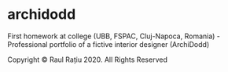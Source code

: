 # archidodd
First homework at college (UBB, FSPAC, Cluj-Napoca, Romania) - Professional portfolio of a fictive interior designer (ArchiDodd)

Copyright © Raul Rațiu 2020. All Rights Reserved
